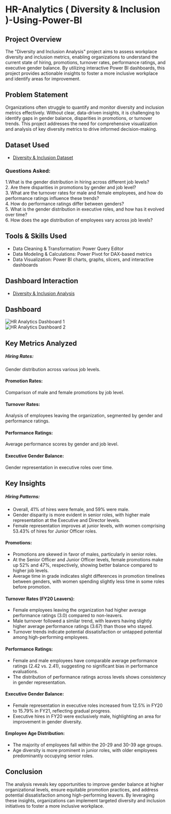 # HR-Analytics ( Diversity & Inclusion )-Using-Power-BI
## Project Overview
The "Diversity and Inclusion Analysis" project aims to assess workplace diversity and inclusion metrics, enabling organizations to understand the current state of hiring, promotions, turnover rates, performance ratings, and executive gender balance. By utilizing interactive Power BI dashboards, this project provides actionable insights to foster a more inclusive workplace and identify areas for improvement.
## Problem Statement
Organizations often struggle to quantify and monitor diversity and inclusion metrics effectively. Without clear, data-driven insights, it is challenging to identify gaps in gender balance, disparities in promotions, or turnover trends. This project addresses the need for comprehensive visualization and analysis of key diversity metrics to drive informed decision-making.
## Dataset Used
- <a href="https://github.com/akhilanm123/HR-Analytics-Using-Power-BI/blob/main/Diversity-Inclusion-Dataset.xlsx">Diversity & Inclusion Dataset </a>
### Questions Asked:
1.What is the gender distribution in hiring across different job levels?   
2. Are there disparities in promotions by gender and job level?     
3. What are the turnover rates for male and female employees, and how do performance ratings influence these trends?    
4. How do performance ratings differ between genders?    
5. What is the gender distribution in executive roles, and how has it evolved over time?    
6. How does the age distribution of employees vary across job levels?    
## Tools & Skills Used
- Data Cleaning & Transformation: Power Query Editor   
- Data Modeling & Calculations: Power Pivot for DAX-based metrics   
- Data Visualization: Power BI charts, graphs, slicers, and interactive dashboards
## Dashboard Interaction
- <a href="https://github.com/akhilanm123/HR-Analytics-Using-Power-BI/blob/main/HR%20Analytics.pbix">Diversity & Inclusion Analysis </a>
## Dashboard
![HR Analytics Dashboard 1](https://github.com/user-attachments/assets/4235363d-e8c3-4d13-912a-ea0df605de1f)  
![HR Analytics Dashboard 2](https://github.com/user-attachments/assets/607eaff7-89e6-4204-988b-0b2b16df1658)

## Key Metrics Analyzed
##### Hiring Rates:
Gender distribution across various job levels.

#### Promotion Rates:
Comparison of male and female promotions by job level.

#### Turnover Rates: 
Analysis of employees leaving the organization, segmented by gender and performance ratings.

#### Performance Ratings:
Average performance scores by gender and job level.

#### Executive Gender Balance: 
Gender representation in executive roles over time.

## Key Insights
##### Hiring Patterns:
- Overall, 41% of hires were female, and 59% were male.
- Gender disparity is more evident in senior roles, with higher male representation at the Executive and Director levels.
- Female representation improves at junior levels, with women comprising 53.43% of hires for Junior Officer roles.
#### Promotions:
- Promotions are skewed in favor of males, particularly in senior roles.
- At the Senior Officer and Junior Officer levels, female promotions make up 52% and 47%, respectively, showing better balance compared to higher job levels.
- Average time in grade indicates slight differences in promotion timelines between genders, with women spending slightly less time in some roles before promotion.
#### Turnover Rates (FY20 Leavers):
- Female employees leaving the organization had higher average performance ratings (3.0) compared to non-leavers.
- Male turnover followed a similar trend, with leavers having slightly higher average performance ratings (3.67) than those who stayed.
- Turnover trends indicate potential dissatisfaction or untapped potential among high-performing employees.
#### Performance Ratings:
- Female and male employees have comparable average performance ratings (2.42 vs. 2.41), suggesting no significant bias in performance evaluations.
- The distribution of performance ratings across levels shows consistency in gender representation.
#### Executive Gender Balance:
- Female representation in executive roles increased from 12.5% in FY20 to 15.79% in FY21, reflecting gradual progress.
- Executive hires in FY20 were exclusively male, highlighting an area for improvement in gender diversity.
#### Employee Age Distribution:
- The majority of employees fall within the 20-29 and 30-39 age groups.
- Age diversity is more prominent in junior roles, with older employees predominantly occupying senior roles.
  
## Conclusion
The analysis reveals key opportunities to improve gender balance at higher organizational levels, ensure equitable promotion practices, and address potential dissatisfaction among high-performing leavers. By leveraging these insights, organizations can implement targeted diversity and inclusion initiatives to foster a more inclusive workplace.

